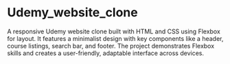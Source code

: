 # Udemy_website_clone
A responsive Udemy website clone built with HTML and CSS using Flexbox for layout. It features a minimalist design with key components like a header, course listings, search bar, and footer. The project demonstrates Flexbox skills and creates a user-friendly, adaptable interface across devices.

